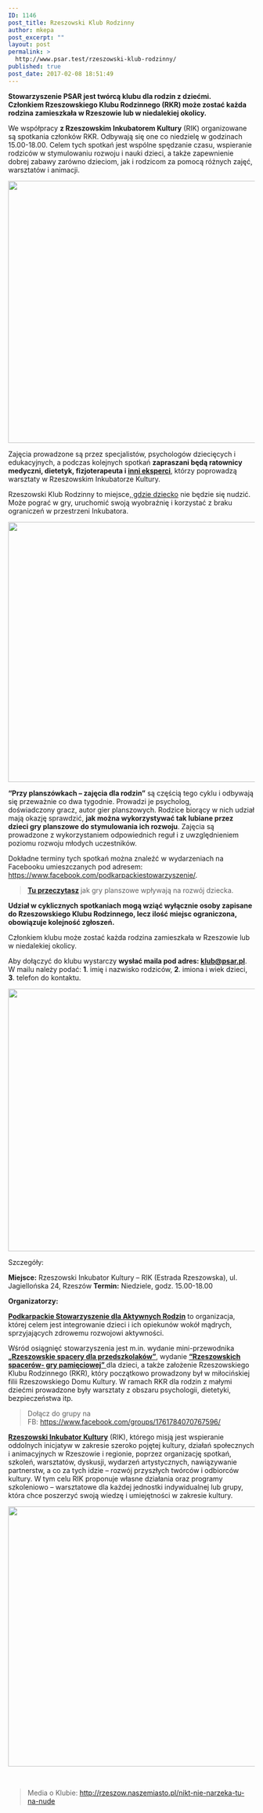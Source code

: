 ```yaml
---
ID: 1146
post_title: Rzeszowski Klub Rodzinny
author: mkepa
post_excerpt: ""
layout: post
permalink: >
  http://www.psar.test/rzeszowski-klub-rodzinny/
published: true
post_date: 2017-02-08 18:51:49
---
```

<strong>Stowarzyszenie PSAR jest twórcą klubu dla rodzin z dziećmi. Członkiem Rzeszowskiego Klubu Rodzinnego (RKR) może zostać każda rodzina zamieszkała w Rzeszowie lub w niedalekiej okolicy. </strong>

We współpracy <strong>z Rzeszowskim Inkubatorem Kultury</strong> (RIK) organizowane są spotkania członków RKR. Odbywają się one co niedzielę w godzinach 15.00-18.00. Celem tych spotkań jest wspólne spędzanie czasu, wspieranie rodziców w stymulowaniu rozwoju i nauki dzieci, a także zapewnienie dobrej zabawy zarówno dzieciom, jak i rodzicom za pomocą różnych zajęć, warsztatów i animacji.

<a href="http://www.psar.test/wp-content/uploads/2017/02/rkr.png"><img class="alignnone size-full wp-image-1148" src="http://www.psar.test/wp-content/uploads/2017/02/rkr.png" alt="" width="800" height="534" /></a>

Zajęcia prowadzone są przez specjalistów, psychologów dziecięcych i edukacyjnych, a podczas kolejnych spotkań <strong>zapraszani będą ratownicy medyczni, dietetyk, fizjoterapeuta i <a href="http://gdziecko.pl/category/rodzice/porady-ekspertow/">inni eksperci</a></strong>, którzy poprowadzą warsztaty w Rzeszowskim Inkubatorze Kultury.

Rzeszowski Klub Rodzinny to miejsce,<a href="http://gdziecko.pl"> gdzie dziecko</a> nie będzie się nudzić. Może pograć w gry, uruchomić swoją wyobraźnię i korzystać z braku ograniczeń w przestrzeni Inkubatora.

<a href="http://www.psar.test/wp-content/uploads/2017/02/rzeszowskie-klub-rodzinny-warsztaty-11.jpg"><img class="alignnone size-full wp-image-1150" src="http://www.psar.test/wp-content/uploads/2017/02/rzeszowskie-klub-rodzinny-warsztaty-11.jpg" alt="" width="800" height="530" /></a>

<strong>“Przy planszówkach – zajęcia dla rodzin”</strong> są częścią tego cyklu i odbywają się przeważnie co dwa tygodnie. Prowadzi je psycholog, doświadczony gracz, autor gier planszowych. Rodzice biorący w nich udział mają okazję sprawdzić, <strong>jak można wykorzystywać tak lubiane przez dzieci gry planszowe do stymulowania ich rozwoju</strong>. Zajęcia są prowadzone z wykorzystaniem odpowiednich reguł i z uwzględnieniem poziomu rozwoju młodych uczestników.

Dokładne terminy tych spotkań można znaleźć w wydarzeniach na Facebooku umieszczanych pod adresem: https://www.facebook.com/podkarpackiestowarzyszenie/.
<blockquote><strong><a href="http://gdziecko.pl/dobre-gry-planszowe-dla-2-i-3-letnich-dzieci/" target="_blank" rel="noopener noreferrer">Tu przeczytasz</a> </strong>jak gry planszowe wpływają na rozwój dziecka.</blockquote>
<strong>Udział w cyklicznych spotkaniach mogą wziąć wyłącznie osoby zapisane do Rzeszowskiego Klubu Rodzinnego, lecz ilość miejsc ograniczona, obowiązuje kolejność zgłoszeń.</strong>

Członkiem klubu może zostać każda rodzina zamieszkała w Rzeszowie lub w niedalekiej okolicy.

Aby dołączyć do klubu wystarczy <strong>wysłać maila pod adres: klub@psar.pl</strong>.
W mailu należy podać:
<strong>1</strong>. imię i nazwisko rodziców,
<strong>2</strong>. imiona i wiek dzieci,
<strong>3</strong>. telefon do kontaktu.

<a href="http://www.psar.test/wp-content/uploads/2017/02/rzeszowskie-klub-rodzinny-warsztaty-13.jpg"><img class="alignnone size-full wp-image-1151" src="http://www.psar.test/wp-content/uploads/2017/02/rzeszowskie-klub-rodzinny-warsztaty-13.jpg" alt="" width="800" height="535" /></a>

Szczegóły:

<strong>Miejsce:</strong> Rzeszowski Inkubator Kultury – RIK (Estrada Rzeszowska), ul. Jagiellońska 24, Rzeszów
<strong>Termin:</strong> Niedziele, godz. 15.00-18.00

<strong>Organizatorzy:</strong>

<strong><a href="http://dev-psar.pantheonsite.io/">Podkarpackie Stowarzyszenie dla Aktywnych Rodzin</a></strong> to organizacja, której celem jest integrowanie dzieci i ich opiekunów wokół mądrych, sprzyjających zdrowemu rozwojowi aktywności.

Wśród osiągnięć stowarzyszenia jest m.in. wydanie mini-przewodnika <strong><a href="https://torbacze.pl/rzeszowskie-spacery-dla-przedszkolakow">„Rzeszowskie spacery dla przedszkolaków”</a></strong>, wydanie <strong><a href="https://torbacze.pl/Rzeszowskie-spacery-gra-pamieciowa">“Rzeszowskich spacerów- gry pamięciowej” </a></strong>dla dzieci, a także założenie Rzeszowskiego Klubu Rodzinnego (RKR), który początkowo prowadzony był w miłocińskiej filii Rzeszowskiego Domu Kultury. W ramach RKR dla rodzin z małymi dziećmi prowadzone były warsztaty z obszaru psychologii, dietetyki, bezpieczeństwa itp.
<blockquote>Dołącz do grupy na FB: <a href="https://www.facebook.com/groups/1761784070767596/">https://www.facebook.com/groups/1761784070767596/</a></blockquote>
<strong><a href="http://inkubatorkultury.eu/">Rzeszowski Inkubator Kultury</a></strong> (RIK)<a href="http://inkubatorkultury.eu/">,</a> którego misją jest wspieranie oddolnych inicjatyw w zakresie szeroko pojętej kultury, działań społecznych i animacyjnych w Rzeszowie i regionie, poprzez organizację spotkań, szkoleń, warsztatów, dyskusji, wydarzeń artystycznych, nawiązywanie partnerstw, a co za tych idzie – rozwój przyszłych twórców i odbiorców kultury. W tym celu RIK proponuje własne działania oraz programy szkoleniowo – warsztatowe dla każdej jednostki indywidualnej lub grupy, która chce poszerzyć swoją wiedzę i umiejętności w zakresie kultury.

<a href="http://www.psar.test/wp-content/uploads/2017/02/rzeszowskie-klub-rodzinny-warsztaty-17.jpg"><img class="alignnone size-full wp-image-1153" src="http://www.psar.test/wp-content/uploads/2017/02/rzeszowskie-klub-rodzinny-warsztaty-17.jpg" alt="" width="800" height="530" /></a>

&nbsp;
<blockquote>Media o Klubie: <a href="http://rzeszow.naszemiasto.pl/artykul/nikt-nie-narzeka-tu-na-nude-w-rik-u-dziala-rzeszowski-klub,4017620,art,t,id,tm.html" target="_blank" rel="noopener noreferrer">http://rzeszow.naszemiasto.pl/nikt-nie-narzeka-tu-na-nude</a></blockquote>